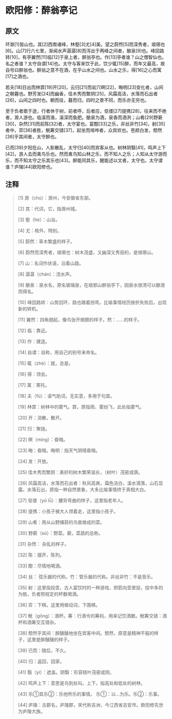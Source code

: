 # 欧阳修：醉翁亭记

## 原文

环滁[1]皆山也。其[2]西南诸峰，林壑[3]尤[4]美。望之蔚然[5]而深秀者，琅琊也[6]。山[7]行六七里，渐闻水声潺潺[8]而泻出于两峰之间者，酿泉[9]也。峰回路转[10]，有亭翼然[11]临[12]于泉上者，醉翁亭也。作[13]亭者谁？山之僧智仙也。名之者谁？太守自谓[14]也。太守与客来饮于此，饮少辄[15]醉，而年又最高，故自号曰醉翁也。醉翁之意不在酒，在乎山水之间也。山水之乐，得[16]之心而寓[17]之酒也。

若夫[18]日出而林霏[19]开[20]，云归[21]而岩穴暝[22]，晦明[23]变化者，山间之朝暮也。野芳发[24]而幽香，佳木秀而繁阴[25]，风霜高洁，水落而石出者[26]，山间之四时也。朝而往，暮而归，四时之景不同，而乐亦无穷也。

至于负者歌于途，行者休于树，前者呼，后者应，伛偻[27]提携[28]，往来而不绝者，滁人游也。临溪而渔，溪深而鱼肥。酿泉为酒，泉香而酒洌；山肴[29]野蔌[30]，杂然[31]而前陈[32]者，太守宴也。宴酣[33]之乐，非丝非竹[34]，射[35]者中，弈[36]者胜，觥筹交错[37]，起坐而喧哗者，众宾欢也。苍颜白发，颓然[38]乎其间者，太守醉也。

已而[39]夕阳在山，人影散乱，太守归[40]而宾客从也。树林阴翳[41]，鸣声上下[42]，游人去而禽鸟乐也。然而禽鸟知山林之乐，而不知人之乐；人知从太守游而乐，而不知太守之乐其乐也[43]。醉能同其乐，醒能述以文者，太守也。太守谓谁？庐陵[44]欧阳修也。

## 注释

> [1] 滁（chú）：滁州，今安徽省东部。
>
> [2] 其：代词，它，指滁州城。
>
> [3] 壑（hè）：山谷。
>
> [4] 尤：格外，特别。
>
> [5] 蔚然：草木繁盛的样子。
>
> [6] 蔚然而深秀者，琅琊也：树木茂盛，又幽深又秀丽的，是琅琊山。
>
> [7] 山：名词作状语，沿着山路。
>
> [8] 潺潺（chán）：流水声。
>
> [9] 酿泉：泉水名，原名玻璃泉，在琅邪山醉翁亭下，因泉水很清可以酿酒而得名。
>
> [10] 峰回路转：山势回环，路也跟着拐弯。比喻事情经历挫折失败后，出现新的转机。
>
> [11] 翼然：四角翘起，像鸟张开翅膀的样子。然：……的样子。
>
> [12] 临：靠近。
>
> [13] 作：建造。
>
> [14] 自谓：自称，用自己的别号来命名。
>
> [15] 辄（zhé）：就，总是。
>
> [16] 得：领会。
>
> [17] 寓：寄托。
>
> [18] 夫（fú）：语气助词，无实意，多用于句首。
>
> [19] 林霏：树林中的雾气。霏，原指雨、雾纷飞，此处指雾气。
>
> [20] 开：消散，散开。
>
> [21] 归：聚拢。
>
> [22] 暝（míng）：昏暗。
>
> [23] 晦：昏暗。晦明：指天气阴晴昏暗。
>
> [24] 发：开放。
>
> [25] 佳木秀而繁阴：美好的树木繁荣滋长，（树叶）茂密成荫。
>
> [26] 风霜高洁，水落而石出者：秋风高爽，霜色洁白，溪水滴落，山石显露。水落石出，原指一种自然景象，大多比喻事情终于真相大白。
>
> [27] 伛偻（yǔ lǚ）：腰背弯曲的样子，这里指老年人。
>
> [28] 提携：小孩子被大人领着走，这里指小孩子。
>
> [29] 山肴：用从山野捕获的鸟兽做成的菜。
>
> [30] 野蔌（sù）：野菜。蔌，菜蔬的总称。
>
> [31] 杂然： 杂乱的样子。
>
> [32] 陈：摆开，陈列。
>
> [33] 酣：尽情地喝酒。
>
> [34] 丝： 弦乐器的代称。竹：管乐器的代称。非丝非竹：不是音乐。
>
> [35] 射：这里指投壶，古人宴饮时的一种游戏，把箭向壶里投，投中多的为胜，负者照规定的杯数喝酒。
>
> [36] 弈：下棋。这里用做动词，下围棋。
>
> [37] 觥（gōng）：酒杯。筹：行酒令的筹码，用来记饮酒数。觥筹交错：酒杯和酒筹交互错杂。
>
> [38] 颓然乎其间：醉醺醺地坐在宾客中间。颓然，原意是精神不振的样子，这里是醉醺醺的样子。
>
> [39] 已而：随后，不久。
>
> [40] 归：返回，回家。
>
> [41] 翳（yì）：遮盖。阴翳：形容枝叶茂密成阴。
>
> [42] 鸣声上下：意思是鸟到处叫。上下，指高处和低处的树林。
>
> [43] 乐①其乐②：乐他所乐的事情。 乐①：以…为乐。乐②：乐事。
>
> [44] 庐陵：古郡名，庐陵郡，宋代称吉洲，今江西省吉安市。欧阳修先世为庐陵大族。
